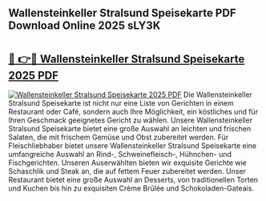 ## Wallensteinkeller Stralsund Speisekarte PDF Download Online 2025 sLY3K

# <h2><a href="http://gccm47.nevu.top/?p=Wallensteinkeller+Stralsund+Speisekarte">🔗 👉🔴 Wallensteinkeller Stralsund Speisekarte 2025 PDF</a></h2>

[![Wallensteinkeller Stralsund Speisekarte 2025 PDF](https://i.imgur.com/dBaPXMq.png)](http://gccm47.nevu.top/?p=Wallensteinkeller+Stralsund+Speisekarte)
Die Wallensteinkeller Stralsund Speisekarte ist nicht nur eine Liste von Gerichten in einem Restaurant oder Café, sondern auch Ihre Möglichkeit, ein köstliches und für Ihren Geschmack geeignetes Gericht zu wählen. Unsere Wallensteinkeller Stralsund Speisekarte bietet eine große Auswahl an leichten und frischen Salaten, die mit frischem Gemüse und Obst zubereitet werden. Für Fleischliebhaber bietet unsere Wallensteinkeller Stralsund Speisekarte eine umfangreiche Auswahl an Rind-, Schweinefleisch-, Hühnchen- und Fischgerichten. Unseren Auserwählten bieten wir exquisite Gerichte wie Schaschlik und Steak an, die auf fettem Feuer zubereitet werden. Unser Restaurant bietet eine große Auswahl an Desserts, von traditionellen Torten und Kuchen bis hin zu exquisiten Crème Brûlée und Schokoladen-Gateais.

